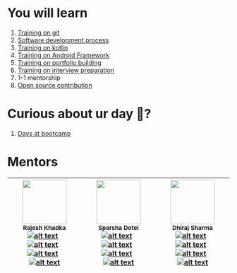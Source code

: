 # You will learn
1. [Training on git](https://github.com/khadkarajesh/Android-Bootcamp/wiki/Learn-Git)
2. [Software development process](https://github.com/incwell-technology/Android-Bootcamp/wiki/Software-Development-Process)
3. [Training on kotlin](https://github.com/incwell-technology/Android-Bootcamp/wiki/Kotlin)
4. [Training on Android Framework](https://github.com/incwell-technology/Android-Bootcamp/wiki/Android-Application-Development)
5. [Training on portfolio building](https://github.com/incwell-technology/Android-Bootcamp/wiki/Project-Concept)
6. [Training on interview preparation](https://github.com/incwell-technology/Android-Bootcamp/wiki/Training-on-interview-preparation)
7. 1-1 mentorship
8. [Open source contribution](https://github.com/incwell-technology/Android-Bootcamp/wiki/Open-Source-contribution)

# Curious about ur day 🤔?
1. [Days at bootcamp](https://github.com/incwell-technology/Android-Bootcamp/wiki/Days-at-Bootcamp)

# Mentors
| <img src="https://avatars3.githubusercontent.com/u/11496688?v=4" width="100px;"/><br /><sub><b>Rajesh Khadka</b></sub> <br /> [![alt text][1]](https://github.com/khadkarajesh) &nbsp; [![alt text][3]](https://linkedin.com/in/rajeshkhadka) &nbsp; [![alt text][2]](https://medium.com/@rajesh_khadka) &nbsp; [![alt text][4]](https://twitter.com/rajesh_k_khadka)  | <img src="https://media.licdn.com/dms/image/C4E03AQGjNusIZ2S2xg/profile-displayphoto-shrink_800_800/0?e=1555545600&v=beta&t=vnl4ja3aIKxY1WyYwRRBRNjlNFhgaoSZxmblc21bDeY" width="100px;"/><br /><sub><b>Sparsha Dotel</b></sub> <br /> [![alt text][1]](https://github.com/darmagedon) &nbsp; [![alt text][3]](https://www.linkedin.com/in/sparsha-dotel-b3043073/) &nbsp; [![alt text][2]](https://medium.com/@rajesh_khadka) &nbsp; [![alt text][4]](https://twitter.com/rajesh_k_khadka) | <img src="https://avatars3.githubusercontent.com/u/25504619?s=400&v=4" width="100px;"/><br /><sub><b>Dhiraj Sharma</b></sub> <br /> [![alt text][1]](https://github.com/sharmadhiraj) &nbsp; [![alt text][3]](https://www.linkedin.com/in/dhiraj-sharma-84b7ba138/) &nbsp; [![alt text][2]](https://medium.com/@sharmadhiraj.np) &nbsp; [![alt text][4]](https://twitter.com/sharma_dhiraj1) |
| ------------- | ------------- | ------------- |


[1]: https://github.com/khadkarajesh/Android-Bootcamp/blob/master/github.png?raw=true (github icon)
[2]: https://github.com/khadkarajesh/Android-Bootcamp/blob/master/medium.png?raw=true (medium icon)
[3]: https://github.com/khadkarajesh/Android-Bootcamp/blob/master/linkedin.png?raw=true (linkedin icon)
[4]: https://github.com/khadkarajesh/Android-Bootcamp/blob/master/twitter.png?raw=true (twitter icon)



